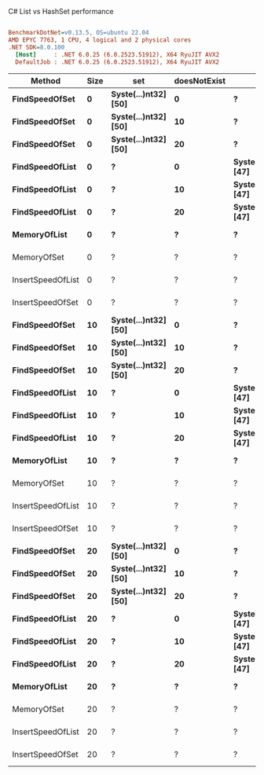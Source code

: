 C# List vs HashSet performance
``` ini

BenchmarkDotNet=v0.13.5, OS=ubuntu 22.04
AMD EPYC 7763, 1 CPU, 4 logical and 2 physical cores
.NET SDK=8.0.100
  [Host]     : .NET 6.0.25 (6.0.2523.51912), X64 RyuJIT AVX2
  DefaultJob : .NET 6.0.25 (6.0.2523.51912), X64 RyuJIT AVX2


```
|            Method | Size |                  set | doesNotExist |                 list |       Mean |     Error |    StdDev |   Gen0 | Allocated |
|------------------ |----- |--------------------- |------------- |--------------------- |-----------:|----------:|----------:|-------:|----------:|
|    **FindSpeedOfSet** |    **0** | **Syste(...)nt32] [50]** |            **0** |                    **?** |   **4.400 ns** | **0.0276 ns** | **0.0259 ns** |      **-** |         **-** |
|    **FindSpeedOfSet** |    **0** | **Syste(...)nt32] [50]** |           **10** |                    **?** |   **4.147 ns** | **0.0485 ns** | **0.0453 ns** |      **-** |         **-** |
|    **FindSpeedOfSet** |    **0** | **Syste(...)nt32] [50]** |           **20** |                    **?** |   **4.131 ns** | **0.0333 ns** | **0.0312 ns** |      **-** |         **-** |
|   **FindSpeedOfList** |    **0** |                    **?** |            **0** | **Syste(...)nt32] [47]** |   **5.267 ns** | **0.0115 ns** | **0.0102 ns** |      **-** |         **-** |
|   **FindSpeedOfList** |    **0** |                    **?** |           **10** | **Syste(...)nt32] [47]** |   **5.907 ns** | **0.0265 ns** | **0.0248 ns** |      **-** |         **-** |
|   **FindSpeedOfList** |    **0** |                    **?** |           **20** | **Syste(...)nt32] [47]** |   **6.708 ns** | **0.0044 ns** | **0.0039 ns** |      **-** |         **-** |
|      **MemoryOfList** |    **0** |                    **?** |            **?** |                    **?** |   **9.145 ns** | **0.0477 ns** | **0.0446 ns** | **0.0004** |      **32 B** |
|       MemoryOfSet |    0 |                    ? |            ? |                    ? |   8.472 ns | 0.0797 ns | 0.0706 ns | 0.0008 |      64 B |
| InsertSpeedOfList |    0 |                    ? |            ? |                    ? |  26.612 ns | 0.2674 ns | 0.2501 ns | 0.0008 |      72 B |
|  InsertSpeedOfSet |    0 |                    ? |            ? |                    ? |  32.693 ns | 0.2630 ns | 0.2331 ns | 0.0020 |     168 B |
|    **FindSpeedOfSet** |   **10** | **Syste(...)nt32] [50]** |            **0** |                    **?** |   **4.380 ns** | **0.0237 ns** | **0.0198 ns** |      **-** |         **-** |
|    **FindSpeedOfSet** |   **10** | **Syste(...)nt32] [50]** |           **10** |                    **?** |   **4.338 ns** | **0.0274 ns** | **0.0242 ns** |      **-** |         **-** |
|    **FindSpeedOfSet** |   **10** | **Syste(...)nt32] [50]** |           **20** |                    **?** |   **4.394 ns** | **0.0353 ns** | **0.0330 ns** |      **-** |         **-** |
|   **FindSpeedOfList** |   **10** |                    **?** |            **0** | **Syste(...)nt32] [47]** |   **5.257 ns** | **0.0026 ns** | **0.0023 ns** |      **-** |         **-** |
|   **FindSpeedOfList** |   **10** |                    **?** |           **10** | **Syste(...)nt32] [47]** |   **5.909 ns** | **0.0246 ns** | **0.0231 ns** |      **-** |         **-** |
|   **FindSpeedOfList** |   **10** |                    **?** |           **20** | **Syste(...)nt32] [47]** |   **6.707 ns** | **0.0108 ns** | **0.0084 ns** |      **-** |         **-** |
|      **MemoryOfList** |   **10** |                    **?** |            **?** |                    **?** |  **16.428 ns** | **0.0506 ns** | **0.0449 ns** | **0.0011** |      **96 B** |
|       MemoryOfSet |   10 |                    ? |            ? |                    ? |  37.346 ns | 0.7154 ns | 0.6691 ns | 0.0035 |     296 B |
| InsertSpeedOfList |   10 |                    ? |            ? |                    ? |  67.872 ns | 0.2663 ns | 0.2491 ns | 0.0025 |     216 B |
|  InsertSpeedOfSet |   10 |                    ? |            ? |                    ? | 185.541 ns | 0.7814 ns | 0.6101 ns | 0.0079 |     664 B |
|    **FindSpeedOfSet** |   **20** | **Syste(...)nt32] [50]** |            **0** |                    **?** |   **4.128 ns** | **0.0407 ns** | **0.0361 ns** |      **-** |         **-** |
|    **FindSpeedOfSet** |   **20** | **Syste(...)nt32] [50]** |           **10** |                    **?** |   **4.370 ns** | **0.0237 ns** | **0.0222 ns** |      **-** |         **-** |
|    **FindSpeedOfSet** |   **20** | **Syste(...)nt32] [50]** |           **20** |                    **?** |   **4.075 ns** | **0.0437 ns** | **0.0387 ns** |      **-** |         **-** |
|   **FindSpeedOfList** |   **20** |                    **?** |            **0** | **Syste(...)nt32] [47]** |   **5.272 ns** | **0.0161 ns** | **0.0150 ns** |      **-** |         **-** |
|   **FindSpeedOfList** |   **20** |                    **?** |           **10** | **Syste(...)nt32] [47]** |   **5.891 ns** | **0.0070 ns** | **0.0059 ns** |      **-** |         **-** |
|   **FindSpeedOfList** |   **20** |                    **?** |           **20** | **Syste(...)nt32] [47]** |   **6.726 ns** | **0.0288 ns** | **0.0270 ns** |      **-** |         **-** |
|      **MemoryOfList** |   **20** |                    **?** |            **?** |                    **?** |  **22.179 ns** | **0.2049 ns** | **0.1816 ns** | **0.0016** |     **136 B** |
|       MemoryOfSet |   20 |                    ? |            ? |                    ? |  49.276 ns | 0.3965 ns | 0.3709 ns | 0.0058 |     488 B |
| InsertSpeedOfList |   20 |                    ? |            ? |                    ? | 101.146 ns | 0.6116 ns | 0.5721 ns | 0.0043 |     368 B |
|  InsertSpeedOfSet |   20 |                    ? |            ? |                    ? | 341.752 ns | 3.7487 ns | 3.5065 ns | 0.0153 |    1312 B |
